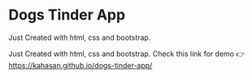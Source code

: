 # Dogs Tinder App
Just Created with html, css and bootstrap.

Just Created with html, css and bootstrap. Check this link for demo 👉 
https://kahasan.github.io/dogs-tinder-app/
